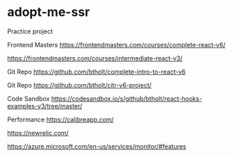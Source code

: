 # adopt-me-ssr

Practice project

Frontend Masters
https://frontendmasters.com/courses/complete-react-v6/

https://frontendmasters.com/courses/intermediate-react-v3/

Git Repo
https://github.com/btholt/complete-intro-to-react-v6


Git Repo
https://github.com/btholt/citr-v6-project/


Code Sandbox
https://codesandbox.io/s/github/btholt/react-hooks-examples-v3/tree/master/


Performance
https://calibreapp.com/

https://newrelic.com/

https://azure.microsoft.com/en-us/services/monitor/#features
